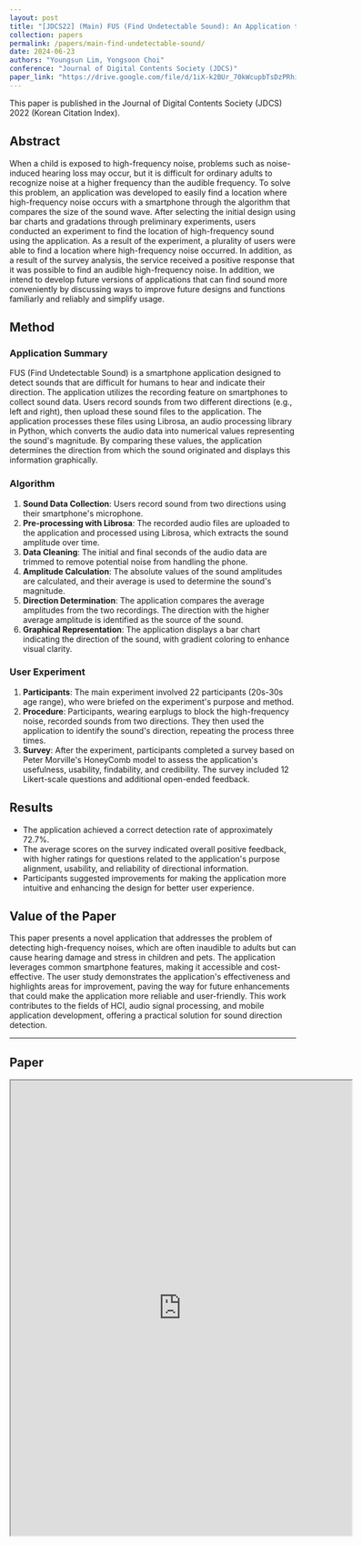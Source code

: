 ```yaml
---
layout: post
title: "[JDCS22] (Main) FUS (Find Undetectable Sound): An Application to Indicate Sound Direction"
collection: papers
permalink: /papers/main-find-undetectable-sound/
date: 2024-06-23
authors: "Youngsun Lim, Yongsoon Choi"
conference: "Journal of Digital Contents Society (JDCS)"
paper_link: "https://drive.google.com/file/d/1iX-k2BUr_70kWcupbTsDzPRhipt8frZy/view?usp=sharing"
---
```

This paper is published in the Journal of Digital Contents Society (JDCS) 2022 (Korean Citation Index).

## Abstract

When a child is exposed to high-frequency noise, problems such as noise-induced hearing loss may occur, but it is difficult for ordinary adults to recognize noise at a higher frequency than the audible frequency. To solve this problem, an application was developed to easily find a location where high-frequency noise occurs with a smartphone through the algorithm that compares the size of the sound wave. After selecting the initial design using bar charts and gradations through preliminary experiments, users conducted an experiment to find the location of high-frequency sound using the application. As a result of the experiment, a plurality of users were able to find a location where high-frequency noise occurred. In addition, as a result of the survey analysis, the service received a positive response that it was possible to find an audible high-frequency noise. In addition, we intend to develop future versions of applications that can find sound more conveniently by discussing ways to improve future designs and functions familiarly and reliably and simplify usage.

## Method

### Application Summary

FUS (Find Undetectable Sound) is a smartphone application designed to detect sounds that are difficult for humans to hear and indicate their direction. The application utilizes the recording feature on smartphones to collect sound data. Users record sounds from two different directions (e.g., left and right), then upload these sound files to the application. The application processes these files using Librosa, an audio processing library in Python, which converts the audio data into numerical values representing the sound's magnitude. By comparing these values, the application determines the direction from which the sound originated and displays this information graphically.

### Algorithm

1. **Sound Data Collection**: Users record sound from two directions using their smartphone's microphone.
2. **Pre-processing with Librosa**: The recorded audio files are uploaded to the application and processed using Librosa, which extracts the sound amplitude over time.
3. **Data Cleaning**: The initial and final seconds of the audio data are trimmed to remove potential noise from handling the phone.
4. **Amplitude Calculation**: The absolute values of the sound amplitudes are calculated, and their average is used to determine the sound's magnitude.
5. **Direction Determination**: The application compares the average amplitudes from the two recordings. The direction with the higher average amplitude is identified as the source of the sound.
6. **Graphical Representation**: The application displays a bar chart indicating the direction of the sound, with gradient coloring to enhance visual clarity.

### User Experiment

1. **Participants**: The main experiment involved 22 participants (20s-30s age range), who were briefed on the experiment's purpose and method.
2. **Procedure**: Participants, wearing earplugs to block the high-frequency noise, recorded sounds from two directions. They then used the application to identify the sound's direction, repeating the process three times.
3. **Survey**: After the experiment, participants completed a survey based on Peter Morville's HoneyComb model to assess the application's usefulness, usability, findability, and credibility. The survey included 12 Likert-scale questions and additional open-ended feedback.

## Results

- The application achieved a correct detection rate of approximately 72.7%.
- The average scores on the survey indicated overall positive feedback, with higher ratings for questions related to the application's purpose alignment, usability, and reliability of directional information.
- Participants suggested improvements for making the application more intuitive and enhancing the design for better user experience.

## Value of the Paper

This paper presents a novel application that addresses the problem of detecting high-frequency noises, which are often inaudible to adults but can cause hearing damage and stress in children and pets. The application leverages common smartphone features, making it accessible and cost-effective. The user study demonstrates the application's effectiveness and highlights areas for improvement, paving the way for future enhancements that could make the application more reliable and user-friendly. This work contributes to the fields of HCI, audio signal processing, and mobile application development, offering a practical solution for sound direction detection.

---

## Paper
<iframe src="https://drive.google.com/file/d/1iX-k2BUr_70kWcupbTsDzPRhipt8frZy/preview" width="600" height="800"></iframe>
